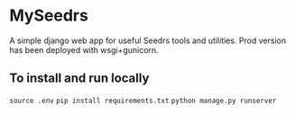 # MySeedrs
A simple django web app for useful Seedrs tools and utilities. Prod version has been deployed with wsgi+gunicorn. 

## To install and run locally 
`source .env`
`pip install requirements.txt`
`python manage.py runserver`
